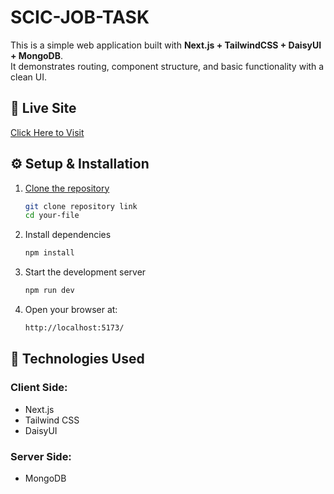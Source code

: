 # SCIC-JOB-TASK


This is a simple web application built with **Next.js  + TailwindCSS + DaisyUI + MongoDB**.  
It demonstrates routing, component structure, and basic functionality with a clean UI.

## 🔗 Live Site

[Click Here to Visit](https://scic-job-task.vercel.app/)

## ⚙️ Setup & Installation
1. [Clone the repository](https://github.com/abdulkader33447/scic-job-task)  
   ```bash
   git clone repository link
   cd your-file
   
2. Install dependencies
   ```bash
   npm install
3. Start the development server
   ```bash
   npm run dev
4. Open your browser at:
   ```bash
   http://localhost:5173/

## 🧪 Technologies Used

### Client Side:
- Next.js
- Tailwind CSS
- DaisyUI

### Server Side:
- MongoDB
